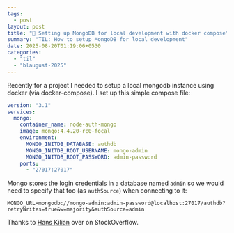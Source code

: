 ```yaml
---
tags:
  - post
layout: post
title: "📝 Setting up MongoDB for local development with docker compose"
summary: "TIL: How to setup MongoDB for local development"
date: 2025-08-20T01:19:06+0530
categories:
  - "til"
  - "blaugust-2025"
---
```


Recently for a project I needed to setup a local mongodb instance using docker (via docker-compose). I set up this simple compose file:

```yaml
version: "3.1"
services:
  mongo:
    container_name: node-auth-mongo
    image: mongo:4.4.20-rc0-focal
    environment:
      MONGO_INITDB_DATABASE: authdb
      MONGO_INITDB_ROOT_USERNAME: mongo-admin
      MONGO_INITDB_ROOT_PASSWORD: admin-password
    ports:
      - "27017:27017"
```

Mongo stores the login credentials in a database named `admin` so we would need to specify that too (as `authSource`) when connecting to it:

```dotenv
MONGO_URL=mongodb://mongo-admin:admin-password@localhost:27017/authdb?retryWrites=true&w=majority&authSource=admin
```

Thanks to [Hans Kilian](https://stackoverflow.com/a/75320403/4717436) over on StockOverflow.
